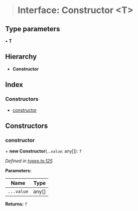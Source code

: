 > # Interface: Constructor <**T**>

## Type parameters

▪ **T**

## Hierarchy

* **Constructor**

## Index

### Constructors

* [constructor](_types_.constructor.md#constructor)

## Constructors

###  constructor

\+ **new Constructor**(...`value`: any[]): *`T`*

*Defined in [types.ts:125](https://github.com/polkadot-js/api/blob/35a2960/packages/types/src/types.ts#L125)*

**Parameters:**

Name | Type |
------ | ------ |
`...value` | any[] |

**Returns:** *`T`*